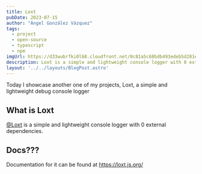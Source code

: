 ```yaml
---
title: Loxt
pubDate: 2023-07-15
author: "Ángel González Vázquez"
tags:
  - project
  - open-source
  - typescript
  - npm
imgUrl: https://d33wubrfki0l68.cloudfront.net/0c81a5c68bdb493edeb5d281e42e1419f86329b7/9e448/assets/loxt.webp
description: Loxt is a simple and lightweight console logger with 0 external dependencies.
layout: '../../layouts/BlogPost.astro'
---
```


Today I showcase another one of my projects, Loxt, a simple and lightweight debug console logger

## What is Loxt

[@Loxt](https://github.com/loxtjs/loxt) is a simple and lightweight console logger with 0 external dependencies.

## Docs???

Documentation for it can be found at https://loxt.js.org/


